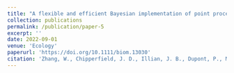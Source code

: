 ```yaml
---
title: "A flexible and efficient Bayesian implementation of point process models for spatial capture-recapture data"
collection: publications
permalink: /publication/paper-5
excerpt: ''
date: 2022-09-01
venue: 'Ecology'
paperurl: 'https://doi.org/10.1111/biom.13030'
citation: 'Zhang, W., Chipperfield, J. D., Illian, J. B., Dupont, P., Milleret, C., de Valpine, P., and Bischof, R. (2021). A flexible and efficient Bayesian implementation of point process models for spatial capture-recapture data. <i>Ecology<i>, to appear.'
---
```

